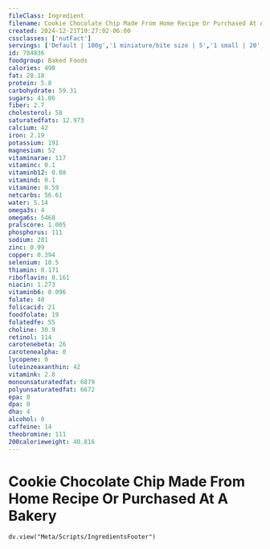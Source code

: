 ```yaml
---
fileClass: Ingredient
filename: Cookie Chocolate Chip Made From Home Recipe Or Purchased At A Bakery
created: 2024-12-21T19:27:02-06:00
cssclasses: ['nutFact']
servings: ['Default | 100g','1 miniature/bite size | 5','1 small | 20','1 medium | 30','1 large | 45','1 extra large | 100']
id: 784836
foodgroup: Baked Foods
calories: 490
fat: 28.18
protein: 5.8
carbohydrate: 59.31
sugars: 41.06
fiber: 2.7
cholesterol: 58
saturatedfats: 12.973
calcium: 42
iron: 2.19
potassium: 191
magnesium: 52
vitaminarae: 117
vitaminc: 0.1
vitaminb12: 0.08
vitamind: 0.1
vitamine: 0.59
netcarbs: 56.61
water: 5.14
omega3s: 4
omega6s: 5468
pralscore: 1.005
phosphorus: 111
sodium: 281
zinc: 0.99
copper: 0.394
selenium: 10.5
thiamin: 0.171
riboflavin: 0.161
niacin: 1.273
vitaminb6: 0.096
folate: 40
folicacid: 21
foodfolate: 19
folatedfe: 55
choline: 30.9
retinol: 114
carotenebeta: 26
carotenealpha: 0
lycopene: 0
luteinzeaxanthin: 42
vitamink: 2.8
monounsaturatedfat: 6879
polyunsaturatedfat: 6672
epa: 0
dpa: 0
dha: 4
alcohol: 0
caffeine: 14
theobromine: 111
200calorieweight: 40.816
---
```


# Cookie Chocolate Chip Made From Home Recipe Or Purchased At A Bakery

```dataviewjs
dv.view("Meta/Scripts/IngredientsFooter")
```